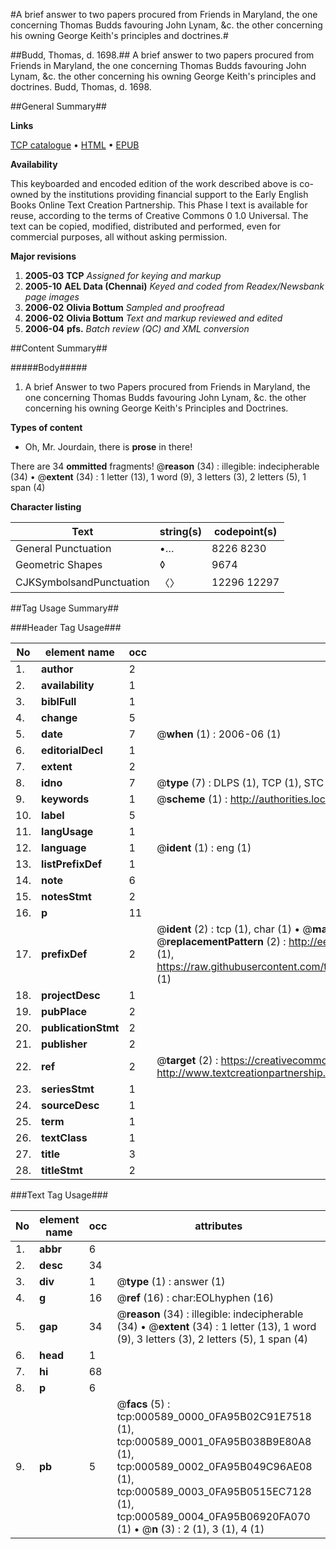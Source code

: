 #A brief answer to two papers procured from Friends in Maryland, the one concerning Thomas Budds favouring John Lynam, &c. the other concerning his owning George Keith's principles and doctrines.#

##Budd, Thomas, d. 1698.##
A brief answer to two papers procured from Friends in Maryland, the one concerning Thomas Budds favouring John Lynam, &c. the other concerning his owning George Keith's principles and doctrines.
Budd, Thomas, d. 1698.

##General Summary##

**Links**

[TCP catalogue](http://www.ota.ox.ac.uk/tcp/)  • 
[HTML](http://tei.it.ox.ac.uk/tcp/Texts-HTML/free/N00/N00466.html)  • 
[EPUB](http://tei.it.ox.ac.uk/tcp/Texts-EPUB/free/N00/N00466.epub)

**Availability**

This keyboarded and encoded edition of the
	       work described above is co-owned by the institutions
	       providing financial support to the Early English Books
	       Online Text Creation Partnership. This Phase I text is
	       available for reuse, according to the terms of Creative
	       Commons 0 1.0 Universal. The text can be copied,
	       modified, distributed and performed, even for
	       commercial purposes, all without asking permission.

**Major revisions**

1. __2005-03__ __TCP__ *Assigned for keying and markup*
1. __2005-10__ __AEL Data (Chennai)__ *Keyed and coded from Readex/Newsbank page images*
1. __2006-02__ __Olivia Bottum__ *Sampled and proofread*
1. __2006-02__ __Olivia Bottum__ *Text and markup reviewed and edited*
1. __2006-04__ __pfs.__ *Batch review (QC) and XML conversion*

##Content Summary##

#####Body#####

1. A brief Answer to two Papers procured from Friends in Maryland, the one concerning Thomas Budds favouring John Lynam, &c. the other concerning his owning George Keith's Principles and Doctrines.

**Types of content**

  * Oh, Mr. Jourdain, there is **prose** in there!

There are 34 **ommitted** fragments! 
 @__reason__ (34) : illegible: indecipherable (34)  •  @__extent__ (34) : 1 letter (13), 1 word (9), 3 letters (3), 2 letters (5), 1 span (4)

**Character listing**


|Text|string(s)|codepoint(s)|
|---|---|---|
|General Punctuation|•…|8226 8230|
|Geometric Shapes|◊|9674|
|CJKSymbolsandPunctuation|〈〉|12296 12297|

##Tag Usage Summary##

###Header Tag Usage###

|No|element name|occ|attributes|
|---|---|---|---|
|1.|__author__|2||
|2.|__availability__|1||
|3.|__biblFull__|1||
|4.|__change__|5||
|5.|__date__|7| @__when__ (1) : 2006-06 (1)|
|6.|__editorialDecl__|1||
|7.|__extent__|2||
|8.|__idno__|7| @__type__ (7) : DLPS (1), TCP (1), STC (2), NOTIS (1), IMAGE-SET (1), EVANS-CITATION (1)|
|9.|__keywords__|1| @__scheme__ (1) : http://authorities.loc.gov/ (1)|
|10.|__label__|5||
|11.|__langUsage__|1||
|12.|__language__|1| @__ident__ (1) : eng (1)|
|13.|__listPrefixDef__|1||
|14.|__note__|6||
|15.|__notesStmt__|2||
|16.|__p__|11||
|17.|__prefixDef__|2| @__ident__ (2) : tcp (1), char (1)  •  @__matchPattern__ (2) : ([0-9\-]+):([0-9IVX]+) (1), (.+) (1)  •  @__replacementPattern__ (2) : http://eebo.chadwyck.com/downloadtiff?vid=$1&page=$2 (1), https://raw.githubusercontent.com/textcreationpartnership/Texts/master/tcpchars.xml#$1 (1)|
|18.|__projectDesc__|1||
|19.|__pubPlace__|2||
|20.|__publicationStmt__|2||
|21.|__publisher__|2||
|22.|__ref__|2| @__target__ (2) : https://creativecommons.org/publicdomain/zero/1.0/ (1), http://www.textcreationpartnership.org/docs/. (1)|
|23.|__seriesStmt__|1||
|24.|__sourceDesc__|1||
|25.|__term__|1||
|26.|__textClass__|1||
|27.|__title__|3||
|28.|__titleStmt__|2||


###Text Tag Usage###

|No|element name|occ|attributes|
|---|---|---|---|
|1.|__abbr__|6||
|2.|__desc__|34||
|3.|__div__|1| @__type__ (1) : answer (1)|
|4.|__g__|16| @__ref__ (16) : char:EOLhyphen (16)|
|5.|__gap__|34| @__reason__ (34) : illegible: indecipherable (34)  •  @__extent__ (34) : 1 letter (13), 1 word (9), 3 letters (3), 2 letters (5), 1 span (4)|
|6.|__head__|1||
|7.|__hi__|68||
|8.|__p__|6||
|9.|__pb__|5| @__facs__ (5) : tcp:000589_0000_0FA95B02C91E7518 (1), tcp:000589_0001_0FA95B038B9E80A8 (1), tcp:000589_0002_0FA95B049C96AE08 (1), tcp:000589_0003_0FA95B0515EC7128 (1), tcp:000589_0004_0FA95B06920FA070 (1)  •  @__n__ (3) : 2 (1), 3 (1), 4 (1)|
